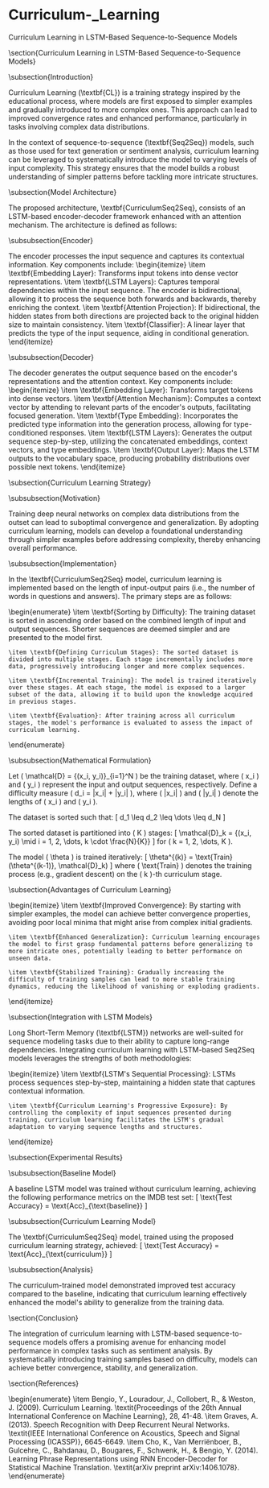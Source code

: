 # Curriculum-_Learning
Curriculum Learning in LSTM-Based Sequence-to-Sequence Models


\section{Curriculum Learning in LSTM-Based Sequence-to-Sequence Models}

\subsection{Introduction}

Curriculum Learning (\textbf{CL}) is a training strategy inspired by the educational process, where models are first exposed to simpler examples and gradually introduced to more complex ones. This approach can lead to improved convergence rates and enhanced performance, particularly in tasks involving complex data distributions.

In the context of sequence-to-sequence (\textbf{Seq2Seq}) models, such as those used for text generation or sentiment analysis, curriculum learning can be leveraged to systematically introduce the model to varying levels of input complexity. This strategy ensures that the model builds a robust understanding of simpler patterns before tackling more intricate structures.

\subsection{Model Architecture}

The proposed architecture, \textbf{CurriculumSeq2Seq}, consists of an LSTM-based encoder-decoder framework enhanced with an attention mechanism. The architecture is defined as follows:

\subsubsection{Encoder}

The encoder processes the input sequence and captures its contextual information. Key components include:
\begin{itemize}
    \item \textbf{Embedding Layer}: Transforms input tokens into dense vector representations.
    \item \textbf{LSTM Layers}: Captures temporal dependencies within the input sequence. The encoder is bidirectional, allowing it to process the sequence both forwards and backwards, thereby enriching the context.
    \item \textbf{Attention Projection}: If bidirectional, the hidden states from both directions are projected back to the original hidden size to maintain consistency.
    \item \textbf{Classifier}: A linear layer that predicts the type of the input sequence, aiding in conditional generation.
\end{itemize}

\subsubsection{Decoder}

The decoder generates the output sequence based on the encoder's representations and the attention context. Key components include:
\begin{itemize}
    \item \textbf{Embedding Layer}: Transforms target tokens into dense vectors.
    \item \textbf{Attention Mechanism}: Computes a context vector by attending to relevant parts of the encoder's outputs, facilitating focused generation.
    \item \textbf{Type Embedding}: Incorporates the predicted type information into the generation process, allowing for type-conditioned responses.
    \item \textbf{LSTM Layers}: Generates the output sequence step-by-step, utilizing the concatenated embeddings, context vectors, and type embeddings.
    \item \textbf{Output Layer}: Maps the LSTM outputs to the vocabulary space, producing probability distributions over possible next tokens.
\end{itemize}

\subsection{Curriculum Learning Strategy}

\subsubsection{Motivation}

Training deep neural networks on complex data distributions from the outset can lead to suboptimal convergence and generalization. By adopting curriculum learning, models can develop a foundational understanding through simpler examples before addressing complexity, thereby enhancing overall performance.

\subsubsection{Implementation}

In the \textbf{CurriculumSeq2Seq} model, curriculum learning is implemented based on the length of input-output pairs (i.e., the number of words in questions and answers). The primary steps are as follows:

\begin{enumerate}
    \item \textbf{Sorting by Difficulty}: The training dataset is sorted in ascending order based on the combined length of input and output sequences. Shorter sequences are deemed simpler and are presented to the model first.
    
    \item \textbf{Defining Curriculum Stages}: The sorted dataset is divided into multiple stages. Each stage incrementally includes more data, progressively introducing longer and more complex sequences.
    
    \item \textbf{Incremental Training}: The model is trained iteratively over these stages. At each stage, the model is exposed to a larger subset of the data, allowing it to build upon the knowledge acquired in previous stages.
    
    \item \textbf{Evaluation}: After training across all curriculum stages, the model's performance is evaluated to assess the impact of curriculum learning.
\end{enumerate}

\subsubsection{Mathematical Formulation}

Let \( \mathcal{D} = \{(x_i, y_i)\}_{i=1}^N \) be the training dataset, where \( x_i \) and \( y_i \) represent the input and output sequences, respectively. Define a difficulty measure \( d_i = |x_i| + |y_i| \), where \( |x_i| \) and \( |y_i| \) denote the lengths of \( x_i \) and \( y_i \).

The dataset is sorted such that:
\[
d_1 \leq d_2 \leq \dots \leq d_N
\]

The sorted dataset is partitioned into \( K \) stages:
\[
\mathcal{D}_k = \{(x_i, y_i) \mid i = 1, 2, \dots, k \cdot \frac{N}{K}\}
\]
for \( k = 1, 2, \dots, K \).

The model \( \theta \) is trained iteratively:
\[
\theta^{(k)} = \text{Train}(\theta^{(k-1)}, \mathcal{D}_k)
\]
where \( \text{Train} \) denotes the training process (e.g., gradient descent) on the \( k \)-th curriculum stage.

\subsection{Advantages of Curriculum Learning}

\begin{itemize}
    \item \textbf{Improved Convergence}: By starting with simpler examples, the model can achieve better convergence properties, avoiding poor local minima that might arise from complex initial gradients.
    
    \item \textbf{Enhanced Generalization}: Curriculum learning encourages the model to first grasp fundamental patterns before generalizing to more intricate ones, potentially leading to better performance on unseen data.
    
    \item \textbf{Stabilized Training}: Gradually increasing the difficulty of training samples can lead to more stable training dynamics, reducing the likelihood of vanishing or exploding gradients.
\end{itemize}

\subsection{Integration with LSTM Models}

Long Short-Term Memory (\textbf{LSTM}) networks are well-suited for sequence modeling tasks due to their ability to capture long-range dependencies. Integrating curriculum learning with LSTM-based Seq2Seq models leverages the strengths of both methodologies:

\begin{itemize}
    \item \textbf{LSTM's Sequential Processing}: LSTMs process sequences step-by-step, maintaining a hidden state that captures contextual information.
    
    \item \textbf{Curriculum Learning's Progressive Exposure}: By controlling the complexity of input sequences presented during training, curriculum learning facilitates the LSTM's gradual adaptation to varying sequence lengths and structures.
\end{itemize}

\subsection{Experimental Results}

\subsubsection{Baseline Model}

A baseline LSTM model was trained without curriculum learning, achieving the following performance metrics on the IMDB test set:
\[
\text{Test Accuracy} = \text{Acc}_{\text{baseline}}
\]

\subsubsection{Curriculum Learning Model}

The \textbf{CurriculumSeq2Seq} model, trained using the proposed curriculum learning strategy, achieved:
\[
\text{Test Accuracy} = \text{Acc}_{\text{curriculum}}
\]

\subsubsection{Analysis}

The curriculum-trained model demonstrated improved test accuracy compared to the baseline, indicating that curriculum learning effectively enhanced the model's ability to generalize from the training data.

\section{Conclusion}

The integration of curriculum learning with LSTM-based sequence-to-sequence models offers a promising avenue for enhancing model performance in complex tasks such as sentiment analysis. By systematically introducing training samples based on difficulty, models can achieve better convergence, stability, and generalization.

\section{References}

\begin{enumerate}
    \item Bengio, Y., Louradour, J., Collobert, R., \& Weston, J. (2009). Curriculum Learning. \textit{Proceedings of the 26th Annual International Conference on Machine Learning}, 28, 41-48.
    \item Graves, A. (2013). Speech Recognition with Deep Recurrent Neural Networks. \textit{IEEE International Conference on Acoustics, Speech and Signal Processing (ICASSP)}, 6645-6649.
    \item Cho, K., Van Merriënboer, B., Gulcehre, C., Bahdanau, D., Bougares, F., Schwenk, H., \& Bengio, Y. (2014). Learning Phrase Representations using RNN Encoder-Decoder for Statistical Machine Translation. \textit{arXiv preprint arXiv:1406.1078}.
\end{enumerate}
